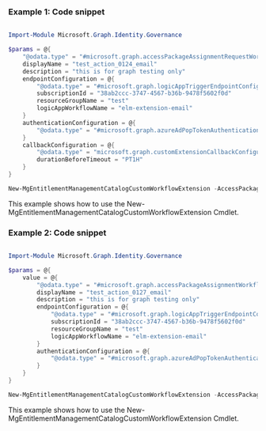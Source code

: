 ### Example 1: Code snippet

```powershell

Import-Module Microsoft.Graph.Identity.Governance

$params = @{
	"@odata.type" = "#microsoft.graph.accessPackageAssignmentRequestWorkflowExtension"
	displayName = "test_action_0124_email"
	description = "this is for graph testing only"
	endpointConfiguration = @{
		"@odata.type" = "#microsoft.graph.logicAppTriggerEndpointConfiguration"
		subscriptionId = "38ab2ccc-3747-4567-b36b-9478f5602f0d"
		resourceGroupName = "test"
		logicAppWorkflowName = "elm-extension-email"
	}
	authenticationConfiguration = @{
		"@odata.type" = "#microsoft.graph.azureAdPopTokenAuthentication"
	}
	callbackConfiguration = @{
		"@odata.type" = "microsoft.graph.customExtensionCallbackConfiguration"
		durationBeforeTimeout = "PT1H"
	}
}

New-MgEntitlementManagementCatalogCustomWorkflowExtension -AccessPackageCatalogId $accessPackageCatalogId -BodyParameter $params

```
This example shows how to use the New-MgEntitlementManagementCatalogCustomWorkflowExtension Cmdlet.

### Example 2: Code snippet

```powershell

Import-Module Microsoft.Graph.Identity.Governance

$params = @{
	value = @{
		"@odata.type" = "#microsoft.graph.accessPackageAssignmentWorkflowExtension"
		displayName = "test_action_0127_email"
		description = "this is for graph testing only"
		endpointConfiguration = @{
			"@odata.type" = "#microsoft.graph.logicAppTriggerEndpointConfiguration"
			subscriptionId = "38ab2ccc-3747-4567-b36b-9478f5602f0d"
			resourceGroupName = "test"
			logicAppWorkflowName = "elm-extension-email"
		}
		authenticationConfiguration = @{
			"@odata.type" = "#microsoft.graph.azureAdPopTokenAuthentication"
		}
	}
}

New-MgEntitlementManagementCatalogCustomWorkflowExtension -AccessPackageCatalogId $accessPackageCatalogId -BodyParameter $params

```
This example shows how to use the New-MgEntitlementManagementCatalogCustomWorkflowExtension Cmdlet.

